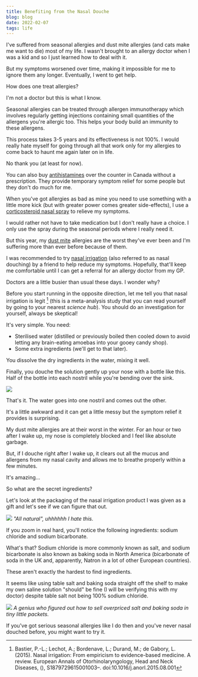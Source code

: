 ```yaml
---
title: Benefiting from the Nasal Douche
blog: blog
date: 2022-02-07
tags: life
---
```

I've suffered from seasonal allergies and dust mite allergies (and cats make me want to die) most of my life. I wasn't brought to an allergy doctor when I was a kid and so I just learned how to deal with it.

But my symptoms worsened over time, making it impossible for me to ignore them any longer. Eventually, I went to get help.

How does one treat allergies?

I'm not a doctor but this is what I know.

Seasonal allergies can be treated through allergen immunotherapy which involves regularly getting injections containing small quantities of the allergens you're allergic too. This helps your body build an immunity to these allergens.

This process takes 3-5 years and its effectiveness is not 100%. I would really hate myself for going through all that work only for my allergies to come back to haunt me again later on in life.

No thank you (at least for now).

You can also buy [antihistamines](https://en.wikipedia.org/wiki/Antihistamine) over the counter in Canada without a prescription. They provide temporary symptom relief for some people but they don't do much for me.

When you've got allergies as bad as mine you need to use something with a little more kick (but with greater power comes greater side-effects), I use a [corticosteroid nasal spray](https://en.wikipedia.org/wiki/Corticosteroid) to relieve my symptoms.

I would rather not have to take medication but I don't really have a choice. I only use the spray during the seasonal periods where I really need it.

But this year, my [dust mite](https://en.wikipedia.org/wiki/House_dust_mite) allergies are the worst they've ever been and I'm suffering more than ever before because of them.

I was recommended to try [nasal irrigation](https://en.wikipedia.org/wiki/Nasal_irrigation) (also referred to as nasal douching) by a friend to help reduce my symptoms. Hopefully, that'll keep me comfortable until I can get a referral for an allergy doctor from my GP.

Doctors are a little busier than usual these days. I wonder why?

Before you start running in the opposite direction, let me tell you that nasal irrigation is legit [^1] (this is a meta-analysis study that you can read yourself by going to your nearest _science hub_). You should do an investigation for yourself, always be skeptical!

It's very simple. You need:

- Sterilised water (distilled or previously boiled then cooled down to avoid letting any brain-eating amoebas into your gooey candy shop).
- Some extra ingredients (we'll get to that later).

You dissolve the dry ingredients in the water, mixing it well.

Finally, you douche the solution gently up your nose with a bottle like this. Half of the bottle into each nostril while you're bending over the sink.

![](bottle.jpg)

That's it. The water goes into one nostril and comes out the other.

It's a little awkward and it can get a little messy but the symptom relief it provides is surprising.

My dust mite allergies are at their worst in the winter. For an hour or two after I wake up, my nose is completely blocked and I feel like absolute garbage.

But, if I douche right after I wake up, it clears out all the mucus and allergens from my nasal cavity and allows me to breathe properly within a few minutes.

It's amazing...

So what are the secret ingredients?

Let's look at the packaging of the nasal irrigation product I was given as a gift and let's see if we can figure that out.

![](bag.jpg)
_"All natural", uhhhhhh I hate this._

If you zoom in real hard, you'll notice the following ingredients: sodium chloride and sodium bicarbonate.

What's that? Sodium chloride is more commonly known as salt, and sodium bicarbonate is also known as baking soda in North America (bicarbonate of soda in the UK and, apparently, Natron in a lot of other European countries).

These aren't exactly the hardest to find ingredients.

It seems like using table salt and baking soda straight off the shelf to make my own saline solution "should" be fine (I will be verifying this with my doctor) despite table salt not being 100% sodium chloride.

![](doctor.jpg)
_A genius who figured out how to sell overpriced salt and baking soda in tiny little packets._

If you've got serious seasonal allergies like I do then and you've never nasal douched before, you might want to try it.

[^1]: Bastier, P.-L.; Lechot, A.; Bordenave, L.; Durand, M.; de Gabory, L.  (2015). Nasal irrigation: From empiricism to evidence-based medicine. A review. European Annals of Otorhinolaryngology, Head and Neck Diseases, (), S1879729615001003–.         doi:10.1016/j.anorl.2015.08.001
